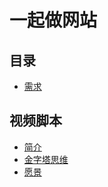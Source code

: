 # 一起做网站


## 目录

* [需求](./001-requirements.md)


## 视频脚本

* [简介](./script/001-intro.md)
* [金字塔思维](./script/002-pyramid-logic.md)
* [愿景](./script/003-vision.md)
